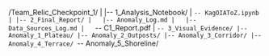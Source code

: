 /Team_Relic_Checkpoint_1/
|
|-- 1_Analysis_Notebook/
|   `-- KagOIAToZ.ipynb
|
|-- 2_Final_Report/
|   |-- Anomaly_Log.md
|   |-- Data_Sources_Log.md
|   `-- C1_Report.pdf
|
`-- 3_Visual_Evidence/
    |-- Anomaly_1_Plateau/
    |-- Anomaly_2_Outposts/
    |-- Anomaly_3_Corridor/
    |-- Anomaly_4_Terrace/
    `-- Anomaly_5_Shoreline/